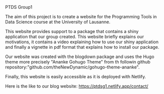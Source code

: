 PTDS Group1

The aim of this project is to create a website for the Programming Tools in Data Science course at the University of Lausanne.

This website provides support to a package that contains a shiny application that our group created. This website briefly explains our motivations, it contains a video explaining how to use our shiny application and finally a vignette in pdf format that explains how to install our package.

Our website was created with the blogdown package and uses the Hugo theme more precisely "Ananke Gohugo Theme" from th followin github repository:"github.com/theNewDynamic/gohugo-theme-ananke".

Finally, this website is easily accessible as it is deployed with Netlify.

Here is the like to our blog website:
https://ptdsg1.netlify.app/contact/